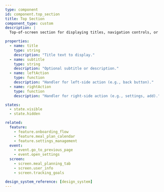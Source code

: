 ```yaml
---
type: component
id: component.top_section
title: Top Section
component_type: custom
description: |
  Top-of-screen section for displaying titles, navigation controls, or summary information. Used in most screens for consistent layout and context.

properties:
  - name: title
    type: string
    description: "Title text to display."
  - name: subtitle
    type: string
    description: "Optional subtitle or description."
  - name: leftAction
    type: function
    description: "Handler for left-side action (e.g., back button)."
  - name: rightAction
    type: function
    description: "Handler for right-side action (e.g., settings, add)."

states:
  - state.visible
  - state.hidden

related:
  feature:
    - feature.onboarding_flow
    - feature.meal_plan_calendar
    - feature.settings_management
  event:
    - event.go_to_previous_page
    - event.open_settings
  screen:
    - screen.meal_planning_tab
    - screen.user_info
    - screen.tracking_goals

design_system_reference: [design_system]
---
```


